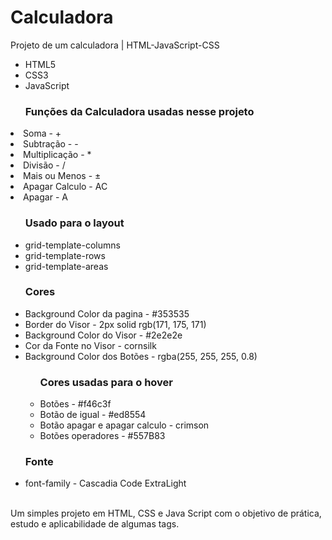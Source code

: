 # Calculadora
Projeto de um calculadora | HTML-JavaScript-CSS

<ul>
<li>HTML5</li>
<li>CSS3</li>
<li>JavaScript</li>
</ul>
<ul>
<p><h3>Funções da Calculadora usadas nesse projeto</h3></p>
</ul>
<li>Soma - +</li>
<li>Subtração - -</li>
<li>Multiplicação - *</li>
<li>Divisão - /</li>
<li>Mais ou Menos - ±</li>
<li>Apagar Calculo - AC</li>
<li>Apagar - A</li>
<ul>
<p><h3>Usado para o layout</h3></p>
<li>grid-template-columns</li>
<li>grid-template-rows</li>
<li>grid-template-areas</li>
</ul>
<ul>
<p><h3>Cores</h3></p>
<li>Background Color da pagina - #353535</li>
<li>Border do Visor - 2px solid rgb(171, 175, 171)</li>
<li>Background Color do Visor - #2e2e2e</li>
<li>Cor da Fonte no Visor - cornsilk</li>
<li>Background Color dos Botões - rgba(255, 255, 255, 0.8)</li>
<ul>
<p><h3>Cores usadas para o hover</h3></p>
<li>Botões - #f46c3f</li>
<li>Botão de igual - #ed8554</li>
<li>Botão apagar e apagar calculo - crimson</li>
<li>Botões operadores - #557B83</li>
</ul>
</ul>
<ul>
<p><h3>Fonte</h3></p>
<li>font-family - Cascadia Code ExtraLight</li>
</ul><br>
Um simples projeto em HTML, CSS e Java Script com o objetivo de prática, estudo e aplicabilidade de algumas tags.
